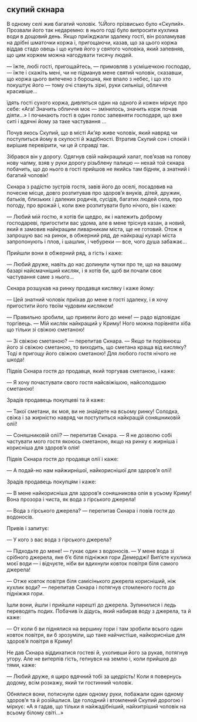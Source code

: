 ## скупий скнара

В одному селі жив багатий чоловік.
%Його прізвисько було «Скупий».
Прозвали його так недаремно: в нього годі було випросити кухлика води в дощовий день.
Якщо приїжджали здалеку гості, він розламував на дрібні шматочки коржа і, пригощаючи, казав, що за цього коржа віддав стадо овець і що купив його у святого чоловіка, який запевняв, що цим коржем можна нагодувати тисячу людей.

— їжте, любі гості, пригощайтесь, — примовляв з усмішечкою господар, — їжте і скажіть мені, чи не підманув мене святий чоловік, сказавши, що коржа цього випечено з борошна, яке впало з небес, і що хто покуштує його — тому очі стануть зіркі, руки сильніші, обличчя красивіше...

їдять гості сухого коржа, дивляться один на одного й кожен міркує про себе: «Ага!
Значить обличчя моє — змінилось, значить корж почав діяти...» І починають гості в один голос запевняти господаря, що вже ситі і вдячні йому за таке частування ...

Почув якось Скупий, що в місті Ак’яр живе чоловік, який навряд чи поступиться йому в скупості й жадібності.
Втратив Скупий сон і спокій і вирішив перевірити, чи це й справді так.

Зібрався він у дорогу.
Одягнув свій найкращий халат, пов’язав на голову нову чалму, взяв у руки дорогу різьблену палицю — нехай той скнара побачить, що до нього в гості прийшов не якийсь там бідняк, а знатний і багатий чоловік!

Скнара з радістю зустрів гостя, завів його до оселі, посадовив на почесне місце, довго розпитував про здоров’я внуків, дітей, дружин, батьків, близьких і далеких родичів, сусідів, багатих людей села, про погоду, про врожай і, коли вже розпитувати було нічого, він і каже:

— Любий мій гостю, я хотів би щедро, як і належить доброму господареві, пригостити вас удома, але в мене тріснув казан, а новий, який я замовив найкращим ливарникам міста, ще не готовий.
Отож я запрошую вас на ринок, в обжерний ряд, де найкращі кухарі міста запропонують і плов, і шашлик, і чебуреки — все, чого душа забажає...

Прийшли вони в обжерний ряд, а гість і каже:

— Любий друже, навіть до нас долинули чутки про те, що на вашому базарі найсмачніший кисляк, і я хотів би, щоб ви почали своє частування саме з нього...

Скнара розшукав на ринку продавця кисляку і каже йому:

— Цей знатний чоловік приїхав до мене в гості здалеку, і я хочу пригостити його твоїм чудовим кисляком!

— Правильно зробили, що привели його до мене! — радо відповідає торгівець. — Мій кисляк найкращий у Криму!
Ного можна порівняти хіба що тільки зі свіжою сметаною!

— Зі свіжою сметаною? — перепитав Скнара. — Якщо ти порівнюєш його зі свіжою сметаною, то виходить, що сметана краща від кисляку?
Тоді я пригощу його свіжою сметаною!
Для любого гостя нічого не шкода!

Підвів Скнара гостя до продавця, який торгував сметаною, і каже:

— Я хочу почастувати свого гостя найсвіжішою, найсолодшою сметаною!

Зрадів продавець покупцеві та й каже:

— Такої сметани, як моя, ви не знайдете на всьому ринку!
Солодка, свіжа і за жирністю навряд чи поступиться найкращій соняшниковій олії!

— Соняшниковій олії? — перепитав Скнара. — Я не дозволю собі частувати мого гостя якоюсь сметаною, якщо на ринку є жирніша і корисніша для здоров’я олія!

Підвів Скнара гостя до продавця олії і каже:

— А подай-но нам найжирнішої, найкориснішої для здоров’я олії!

Зрадів продавець покупцям і каже:

— В мене найкорисніша для здоров’я соняшникова олія в усьому Криму!
Вона прозора і чиста, як вода з гірського джерела!

— Вода з гірського джерела? — перепитав Скнара і повів гостя до водоносів.

Привів і запитує:

— У кого з вас вода з гірського джерела?

— Підходьте до мене! — гукає один з водоносів. — У мене вода зі срібного джерела, яке б’є біля підніжжя гори Демерджі!
Вип’єте кухлика моєї води — і відчуєте, ніби ви вдихнули ковток повітря біля самого джерела!

— Отже ковток повітря біля самісінького джерела корисніший, ніж кухлик води? — перепитав Скнара і потягнув стомленого гостя до підніжжя гори.

Ішли вони, йшли і прийшли нарешті до джерела.
Зупинилися і ледь переводять подих.
Побачив їх дідусь, який набирав воду з джерела, та й каже:

— От коли б ви піднялися на вершину гори і там зробили всього один ковток повітря, ви б зрозуміли, що таке найчистіше, найкорисніше для здоров’я повітря в Криму!

Не дав Скнара віддихатися гостеві й, ухопивши його за рукав, потягнув угору.
Але не витерпів гість, гепнувся на землю і, коли прийшов до тями, каже:

— Любий друже, я щиро вдячний тобі за щедрість!
Коли я повернусь додому, всім розкажу, який ти гостинний чоловік.

Обнялися вони, потиснули один одному руки, побажали один одному здоров’я та й розійшлися.
Іде голодний і втомлений Скупий дорогою і міркує: «А я гадав, що тільки я найжадібніший, найхитріший чоловік на всьому білому світі...»
